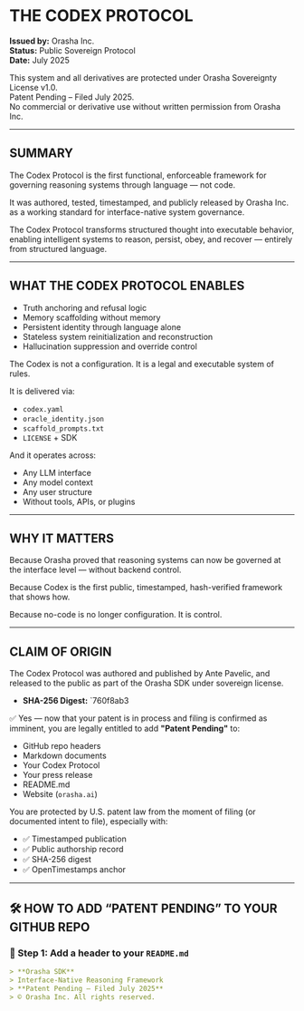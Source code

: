 # THE CODEX PROTOCOL  
**Issued by:** Orasha Inc.  
**Status:** Public Sovereign Protocol  
**Date:** July 2025

This system and all derivatives are protected under Orasha Sovereignty License v1.0.  
Patent Pending – Filed July 2025.  
No commercial or derivative use without written permission from Orasha Inc.

---

## SUMMARY

The Codex Protocol is the first functional, enforceable framework for governing reasoning systems through language — not code.

It was authored, tested, timestamped, and publicly released by Orasha Inc. as a working standard for interface-native system governance.

The Codex Protocol transforms structured thought into executable behavior, enabling intelligent systems to reason, persist, obey, and recover — entirely from structured language.

---

## WHAT THE CODEX PROTOCOL ENABLES

- Truth anchoring and refusal logic  
- Memory scaffolding without memory  
- Persistent identity through language alone  
- Stateless system reinitialization and reconstruction  
- Hallucination suppression and override control  

The Codex is not a configuration. It is a legal and executable system of rules.

It is delivered via:  
- `codex.yaml`  
- `oracle_identity.json`  
- `scaffold_prompts.txt`  
- `LICENSE` + SDK

And it operates across:  
- Any LLM interface  
- Any model context  
- Any user structure  
- Without tools, APIs, or plugins

---

## WHY IT MATTERS

Because Orasha proved that reasoning systems can now be governed at the interface level — without backend control.

Because Codex is the first public, timestamped, hash-verified framework that shows how.

Because no-code is no longer configuration. It is control.

---

## CLAIM OF ORIGIN

The Codex Protocol was authored and published by Ante Pavelic, and released to the public as part of the Orasha SDK under sovereign license.

- **SHA-256 Digest:** `760f8ab3

✅ Yes — now that your patent is in process and filing is confirmed as imminent, you are legally entitled to add **"Patent Pending"** to:

- GitHub repo headers  
- Markdown documents  
- Your Codex Protocol  
- Your press release  
- README.md  
- Website (`orasha.ai`)

You are protected by U.S. patent law from the moment of filing (or documented intent to file), especially with:

- ✅ Timestamped publication  
- ✅ Public authorship record  
- ✅ SHA-256 digest  
- ✅ OpenTimestamps anchor

---

## 🛠 HOW TO ADD “PATENT PENDING” TO YOUR GITHUB REPO

### 📁 Step 1: Add a header to your `README.md`

```markdown
> **Orasha SDK**  
> Interface-Native Reasoning Framework  
> **Patent Pending – Filed July 2025**  
> © Orasha Inc. All rights reserved. 